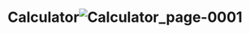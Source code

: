 # Calculator![Calculator_page-0001](https://github.com/Nandini942/Calculator/assets/89060909/4792ab9c-f562-40ed-8894-77cb9943647c)
